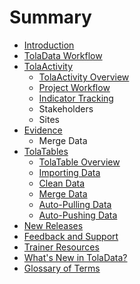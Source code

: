 # Summary

* [Introduction](README.md)
* [TolaData Workflow](workflow.md)
* [TolaActivity](tolaactivity.md)
   * [TolaActivity Overview](tola_activity_overview.md)
   * [Project Workflow](project_workflow.md)
   * [Indicator Tracking](indicator_tracking.md)
   * Stakeholders
   * Sites
* [Evidence](evidence.md)
   * Merge Data
* [TolaTables](tolatables.md)
   * [TolaTable Overview](tola_table_overview.md)
   * [Importing Data](tolatables_importing.md)
   * [Clean Data](clean_data.md)
   * [Merge Data](merge_data.md)
   * [Auto-Pulling Data](auto-pulling_data.md)
   * [Auto-Pushing Data](auto-pushing_data.md)
* [New Releases](new_releases.md)
* [Feedback and Support](support_and_feedback.md)
* [Trainer Resources](other_resources.md)
* [What's New in TolaData?](whats_new_in_toladata.md)
* [Glossary of Terms](glossary.md)

